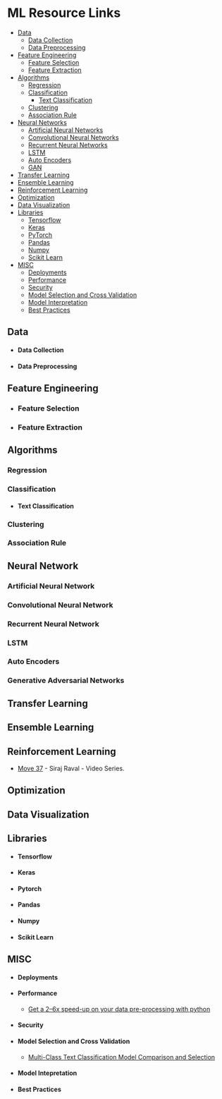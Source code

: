 # ML Resource Links

 - [Data](#data)
	 - [Data Collection](#data-collection) 
	 - [Data Preprocessing](#data-preprocessing)
 - [Feature Engineering](#feature-engineering)
 	- [Feature Selection](#feature-selection)
	- [Feature Extraction](#feature-extraction)
 - [Algorithms](#algorithms)
	 - [Regression](#regression)
	 - [Classification](#classification)
	 	- [Text Classification](#text-classification)
	 - [Clustering](#clustering)
	 - [Association Rule](#association-rule)
 - [Neural Networks](#nn)
	 - [Artificial Neural Networks](#ann)
	 - [Convolutional Neural Networks](#cnn)
	 - [Recurrent Neural Networks](#rnn)
	 - [LSTM](#lstm)
	 - [Auto Encoders](#encoders)
	 - [GAN](#gan)
 - [Transfer Learning](#transfer-learning)
 - [Ensemble Learning](#ensemble-learning)
 - [Reinforcement Learning](#reinforcement-learning)
 - [Optimization](#optimization)
 - [Data Visualization](#visualization)
 - [Libraries](#libs)
	 - [Tensorflow](#tensorflow)
	 - [Keras](#keras)
	 - [PyTorch](#pytorch)
	 - [Pandas](#pandas)
	 - [Numpy](#numpy)
	 - [Scikit Learn](#sklearn)
 - [MISC](#misc)
	 - [Deployments](#deployments)
	 - [Performance](#performance)
	 - [Security](#security)
	 - [Model Selection and Cross Validation](#model-selection)
	 - [Model Interpretation](#intepretation)
	 - [Best Practices](#best-practices)

<a name="data"> </a>
## Data
<a name="data-collection"> </a>
- #### Data Collection
<a name="data-preprocessing"> </a>
- #### Data Preprocessing
<a name="feature-engineering"> </a>
## Feature Engineering
<a name="feature-selection"> </a>
- ### Feature Selection
<a name="feature-extraction"> </a>
- ### Feature Extraction
<a name="algorithms"> </a>
## Algorithms
<a name="regression"> </a>
### Regression
<a name="classification"> </a>
### Classification
<a name="text-classification"> </a>
- #### Text Classification
<a name="clustering"> </a>
### Clustering
<a name="association-rule"> </a>
### Association Rule

<a name="nn"> </a>
## Neural Network
<a name="ann"> </a>
### Artificial Neural Network
<a name="cnn"> </a>
### Convolutional Neural Network
<a name="rnn"> </a>
### Recurrent Neural Network
<a name="lstm"> </a>
### LSTM
<a name="encoders"> </a>
### Auto Encoders
<a name="gan"> </a>
### Generative Adversarial Networks
<a name="transfer-learning"> </a>
## Transfer Learning
<a name="ensemble-learning"> </a>
## Ensemble Learning
<a name="reinforcement-learning"> </a>
## Reinforcement Learning
- [Move 37](https://www.theschool.ai/courses/move-37-course/) - Siraj Raval - Video Series.
<a name="optimization"></a>
## Optimization
<a name="visualization"></a>
## Data Visualization
<a name="libs"> </a>
## Libraries
<a name="tensorflow"> </a>
 - #### Tensorflow
<a name="keras"> </a>
 - #### Keras
<a name="pytorch"> </a>
 - #### Pytorch
<a name="pandas"> </a>
 - #### Pandas
<a name="numpy"> </a>
 - #### Numpy
<a name="sklearn"> </a>
 - #### Scikit Learn

<a name="misc"> </a>
## MISC
<a name="deployments"> </a>
- #### Deployments
<a name="performance"> </a>
- #### Performance
	- [Get a 2–6x speed-up on your data pre-processing with python](https://towardsdatascience.com/heres-how-you-can-get-a-2-6x-speed-up-on-your-data-pre-processing-with-python-847887e63be5)
<a name="security"> </a>
- #### Security
<a name="model-selection"> </a>
- #### Model Selection and Cross Validation
	- [Multi-Class Text Classification Model Comparison and Selection](https://towardsdatascience.com/multi-class-text-classification-model-comparison-and-selection-5eb066197568)
<a name="intepretation"> </a>
- #### Model Intepretation
<a name="best-practices"> </a>
- #### Best Practices
